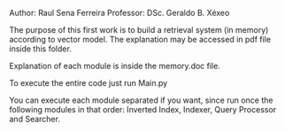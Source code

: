 Author: Raul Sena Ferreira
Professor: DSc. Geraldo B. Xéxeo

The purpose of this first work is to build a retrieval system (in memory) according to vector model. The explanation may be accessed in pdf file inside this folder.

Explanation of each module is inside the memory.doc file.

To execute the entire code just run Main.py

You can execute each module separated if you want, since run once the following modules in that order: Inverted Index, Indexer, Query Processor and Searcher.
